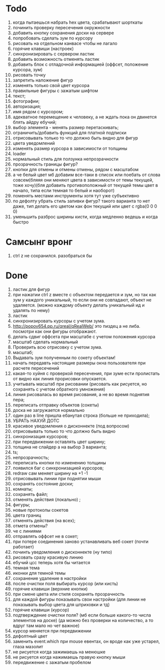 # Todo

1.  когда пытаешься набрать hex цвета, срабатывают шорткаты
2.  починить проверку пересечения окружности
3.  добавить кнопку сохранения доски на сервере
4.  попробовать сделать зум по курсору
5.  рисовать на отдельном канвасе чтобы не лагало
6.  горячие клавиши (настроек)
7.  синхронизировать с сервером ластик
8.  добавить возможность отменять ластик
9.  добавить блок с отладочной информацией (оффсет, положение курсора, зум)
10. рисовать точку
11. запретить наложение фигур
12. изменять только свой цвет курсора
13. правильные фигуры с зажатым шифтом
14. текст;
15. фотографии;
16. авторизация;
17. имя рядом с курсором;
18. адекватное перемещение к человеку, а не ждать пока он двинется блять айдру ебучий;
19. выбор элемента - менять размер перетаскивать;
20. ограничить/добавить функций для платной подписки
21. отрисовывать только то что должно быть видно для фигур
22. цвета уведомлений
23. изменять размер курсора в зависимости от толщины
24. loader
25. нормальный стиль для ползунка непрозрачности
26. прозрачность границы фигур?
27. кнопки для отмены и отмены отмены, рядом с масштабом
28. а че белый цвет мб добавим все-таки в список или поебать от слова совсем(бляяя они меняют цвета в зависимости от темы текущей, тоже хочу)(бля добавить противоположный от текущей темы цвет в начало, типа если темная то белый и наоборот)
29. поменять местами инструменты хотя тут уже субъективно
30. по дефолту убрать стиль заливки фигур? такого варианта то нет даже, тип делать его цветом как фон текущий или цвет с rgba(0 0 0 0)
31. уменьшить разброс ширины кисти, когда медленно ведешь и когда быстро

# Самсынг вронг

1. ctrl z не сохранился. разобраться бы

# Done

1.  ластик для фигур
2.  при нажатии ctrl z вместе с объектом передается и зум, но так как зум у каждого уникальный, то если они не совпадают, объект не удаляется. (можно каждому объекту делать уникальный ид и удалять по нему)
3.  ластик
4.  синхронизировать курсоры с учетом зума.
5.  http://popov654.pp.ru/qreal/qRealWeb/ это пиздец а не либа. посмотри как они фигуры отображают.
6.  делать сдвиг оффсета при масштабе с учетом положения курсора
7.  масштаб сделать нормальный
8.  Проверить всю отрисовку с учетом зума.
9.  масштаб;
10. Выдавать зум полученным по сокету объектам!
11. начать передавть настоящие размеры окна пользователя при расчете пересечений
12. какая-то хуйня с проверкой пересечения, при зуме ести пролистать от видно как линия прорисовки опускается.
13. учитывать масштаб при рисовании (рисовать как рисуется, но сохранять с учетом обратного умножения)
14. линия рисовалась во время рисования, а не во время поднятия пера;
15. переписать отправку объектов (сокеты)
16. доска не загружается нормально
17. один раз в line пришла ебанутая строка (больше не приходила);
18. УБРАТЬ НАХУЙ ДОТС
19. красивое уведомления о дисконнекте (под вопросом)
20. отрисовывать только то что должно быть видно
21. синхронизация курсоров;
22. при передвижении оставлять цвет ширину;
23. толщина не слайдер а на выбор 3 варианта;
24. ts;
25. непрозрачность;
26. переписать кнопки по изменению толщины
27. появился баг с синхронизацией курсоров;
28. redraw сам меняет ширину на +1 -1
29. отрисовывать линии при поднятии мыши
30. сохранять состояние доски;
31. комнаты;
32. сохранять файл;
33. отменять действия (локально) ;
34. фигуры;
35. новые протоколы сокетов
36. цвета границ
37. отменять действия (на всех);
38. отмета отмены?
39. че с линиями
40. отправлять оффсет не в сокет;
41. при потере соединения заново устанавливать веб сокет (почти работает)
42. починть уведомления о дисконнекте (ну типо)
43. рисовать сразу красивую линию
44. ебучий цсс теперь хотя бы читается
45. темная тема
46. иконки для темной темы
47. сохранение удаление в настройки
48. после очистки поля выбирать курсор (или кисть)
49. горячие клавиши (верхние кнопки)
50. при смене цвета или стиля сохранять прозрачность
51. для каждой фигуры показывать свои настройки (для линии не показывать выбор цвета для штриховки и тд)
52. горячие клавиши (курсор)
53. подтверждение очистки поля? (мб если больше какого-то числа элементов на доске) (да можно без проверки на количество, а то вдруг там мало но чет важное)
54. курсор меняется при передвижении
55. дефолтный цвет
56. заменить event.which при mouse евентах, он вроде как уже устарел, глаза мазолит
57. не рисуется когда зажимаешь на менюшке
58. не рисуется когда нажимаешь правую кнопку мыши
59. передвижение с зажатым пробелом
